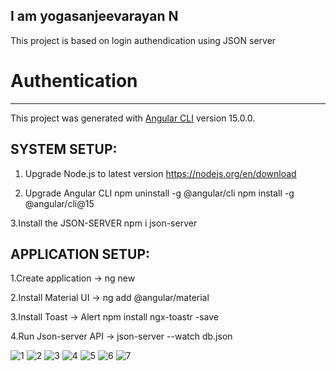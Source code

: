 I am yogasanjeevarayan N
--------------------------
This project is based on login authendication using JSON  server

# Authentication
-----------------
This project was generated  with [Angular CLI](https://github.com/angular/angular-cli) version 15.0.0.

SYSTEM SETUP:
-------------

1. Upgrade Node.js to latest version
https://nodejs.org/en/download

2. Upgrade Angular CLI
npm uninstall -g @angular/cli
npm install -g @angular/cli@15

3.Install the JSON-SERVER
npm i json-server

APPLICATION SETUP:
------------------
1.Create application -> ng new <Applicationname>

2.Install Material UI -> ng add @angular/material

3.Install Toast -> Alert npm install ngx-toastr -save

4.Run Json-server API -> json-server --watch db.json



![1](https://user-images.githubusercontent.com/106137360/221138140-da764c81-7bed-4266-81bf-1d9c2fd4696c.png)
![2](https://user-images.githubusercontent.com/106137360/221138275-bca65da7-4bfc-4a4e-a03a-20b71680c53a.png)
![3](https://user-images.githubusercontent.com/106137360/221138277-49b14f80-8654-4860-9118-65592a7b3bc4.png)
![4](https://user-images.githubusercontent.com/106137360/221138291-53821239-8ef0-4da2-a442-d7a883600e9d.png)
![5](https://user-images.githubusercontent.com/106137360/221138493-96a3437e-3923-4203-b6d8-665a5c35cfbc.png)
![6](https://user-images.githubusercontent.com/106137360/221138494-092d2034-cac4-4adb-b539-feb5a615cacd.png)
![7](https://user-images.githubusercontent.com/106137360/221138512-b7515269-d00c-4168-8911-051bcedf3fe2.png)

